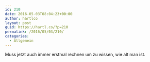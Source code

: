 ```yaml
---
id: 210
date: 2016-05-03T08:04:23+00:00
author: hartlco
layout: post
guid: https://hartl.co/?p=210
permalink: /2016/05/03/210/
categories:
  - Allgemein
---
```

Muss jetzt auch immer erstmal rechnen um zu wissen, wie alt man ist.